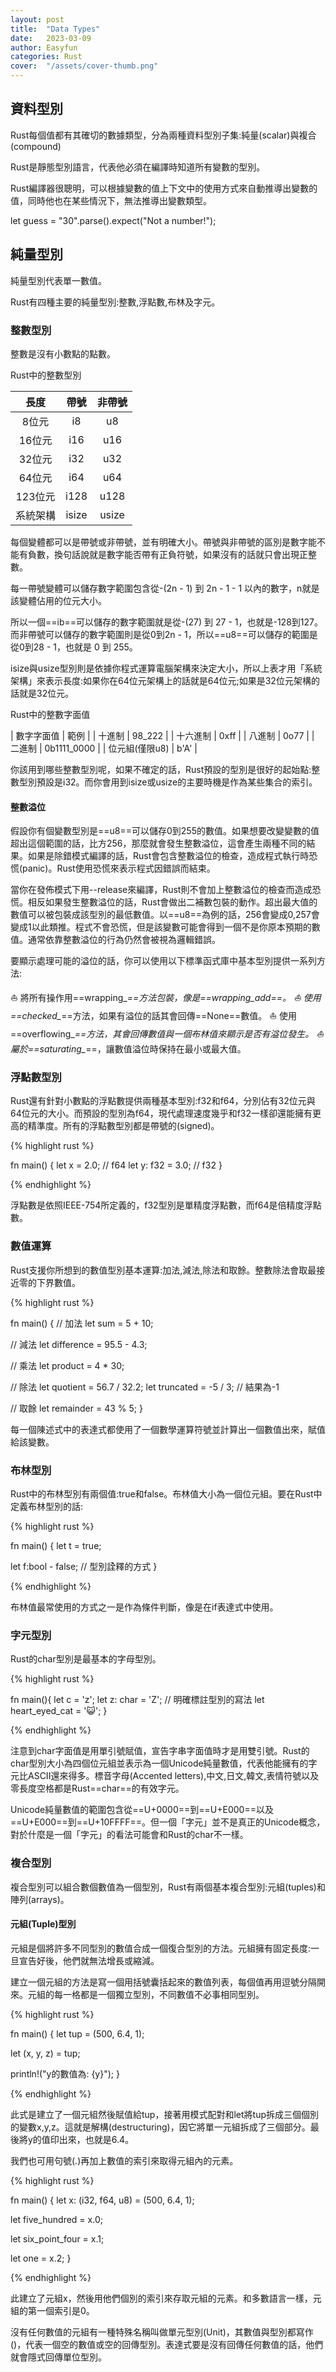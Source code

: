 ```yaml
---
layout: post
title:  "Data Types"
date:   2023-03-09
author: Easyfun
categories: Rust
cover:  "/assets/cover-thumb.png"
---
```




## 資料型別

Rust每個值都有其確切的數據類型，分為兩種資料型別子集:純量(scalar)與複合(compound)

Rust是靜態型別語言，代表他必須在編譯時知道所有變數的型別。

Rust編譯器很聰明，可以根據變數的值上下文中的使用方式來自動推導出變數的值，同時他也在某些情況下，無法推導出變數類型。

  let guess = "30".parse().expect("Not a number!");

## 純量型別

純量型別代表單一數值。

Rust有四種主要的純量型別:整數,浮點數,布林及字元。

### 整數型別

整數是沒有小數點的點數。

Rust中的整數型別


| 長度      | 帶號 |    非帶號     |
| :---:       |    :----:   |    :---:      |
| 8位元      | i8       | u8   |
| 16位元   | i16        | u16      |
| 32位元 | i32 | u32 |
| 64位元 | i64 | u64 |
| 123位元 | i128 | u128 |
| 系統架構 | isize | usize |

每個變體都可以是帶號或非帶號，並有明確大小。帶號與非帶號的區別是數字能不能有負數，換句話說就是數字能否帶有正負符號，如果沒有的話就只會出現正整數。

每一帶號變體可以儲存數字範圍包含從-(2n - 1) 到 2n - 1 - 1 以內的數字，n就是該變體佔用的位元大小。

所以一個==ib==可以儲存的數字範圍就是從-(27) 到 27 - 1，也就是-128到127。而非帶號可以儲存的數字範圍則是從0到2n - 1，所以==u8==可以儲存的範圍是從0到28 - 1，也就是 0 到 255。

isize與usize型別則是依據你程式運算電腦架構來決定大小，所以上表才用「系統架構」來表示長度:如果你在64位元架構上的話就是64位元;如果是32位元架構的話就是32位元。

Rust中的整數字面值

| 數字字面值 | 範例 |
| 十進制 | 98_222 |
| 十六進制 | 0xff |
| 八進制 | 0o77 |
| 二進制 | 0b1111_0000 |
| 位元組(僅限u8) | b'A' |

你該用到哪些整數型別呢，如果不確定的話，Rust預設的型別是很好的起始點:整數型別預設是i32。而你會用到isize或usize的主要時機是作為某些集合的索引。

#### 整數溢位

假設你有個變數型別是==u8==可以儲存0到255的數值。如果想要改變變數的值超出這個範圍的話，比方256，那麼就會發生整數溢位，這會產生兩種不同的結果。如果是除錯模式編譯的話，Rust會包含整數溢位的檢查，造成程式執行時恐慌(panic)。Rust使用恐慌來表示程式因錯誤而結束。

當你在發佈模式下用--release來編譯，Rust則不會加上整數溢位的檢查而造成恐慌。相反如果發生整數溢位的話，Rust會做出二補數包裝的動作。超出最大值的數值可以被包裝成該型別的最低數值。以==u8==為例的話，256會變成0,257會變成1以此類推。程式不會恐慌，但是該變數可能會得到一個不是你原本預期的數值。通常依靠整數溢位的行為仍然會被視為邏輯錯誤。

要顯示處理可能的溢位的話，你可以使用以下標準函式庫中基本型別提供一系列方法:

  ⛵ 將所有操作用==wrapping_*==方法包裝，像是==wrapping_add==。
  ⛵ 使用==checked_*==方法，如果有溢位的話其會回傳==None==數值。
  ⛵ 使用==overflowing_*==方法，其會回傳數值與一個布林值來顯示是否有溢位發生。
  ⛵ 屬於==saturating_*==，讓數值溢位時保持在最小或最大值。


### 浮點數型別

Rust還有針對小數點的浮點數提供兩種基本型別:f32和f64，分別佔有32位元與64位元的大小。而預設的型別為f64，現代處理速度幾乎和f32一樣卻還能擁有更高的精準度。所有的浮點數型別都是帶號的(signed)。

{% highlight rust %}

fn main() {
  let x = 2.0;  // f64
  let y: f32 = 3.0; // f32
}

{% endhighlight %}

浮點數是依照IEEE-754所定義的，f32型別是單精度浮點數，而f64是倍精度浮點數。

### 數值運算

Rust支援你所想到的數值型別基本運算:加法,減法,除法和取餘。整數除法會取最接近零的下界數值。

{% highlight rust %}

fn main() {
  // 加法
  let sum = 5 + 10;

  // 減法
  let difference = 95.5 - 4.3;

  // 乘法
  let product = 4 * 30;

  // 除法
  let quotient = 56.7 / 32.2;
  let truncated = -5 / 3;  // 結果為-1

  // 取餘
  let remainder = 43 % 5;
}

每一個陳述式中的表達式都使用了一個數學運算符號並計算出一個數值出來，賦值給該變數。

### 布林型別

Rust中的布林型別有兩個值:true和false。布林值大小為一個位元組。要在Rust中定義布林型別的話:

{% highlight rust %}

fn main() {
  let t = true;

  let f:bool - false; // 型別詮釋的方式
}

{% endhighlight %}

布林值最常使用的方式之一是作為條件判斷，像是在if表達式中使用。

### 字元型別

Rust的char型別是最基本的字母型別。

{% highlight rust %}

fn main(){
  let c = 'z';
  let z: char = 'Z'; // 明確標註型別的寫法
  let heart_eyed_cat = '😺';
}

{% endhighlight %}

注意到char字面值是用單引號賦值，宣告字串字面值時才是用雙引號。Rust的char型別大小為四個位元組並表示為一個Unicode純量數值，代表他能擁有的字元比ASCII還來得多。標音字母(Accented letters),中文,日文,韓文,表情符號以及零長度空格都是Rust==char==的有效字元。

Unicode純量數值的範圍包含從==U+0000==到==U+E000==以及==U+E000==到==U+10FFFF==。但一個「字元」並不是真正的Unicode概念，對於什麼是一個「字元」的看法可能會和Rust的char不一樣。

### 複合型別

複合型別可以組合數個數值為一個型別，Rust有兩個基本複合型別:元組(tuples)和陣列(arrays)。

#### 元組(Tuple)型別

元組是個將許多不同型別的數值合成一個復合型別的方法。元組擁有固定長度:一旦宣告好後，他們就無法增長或縮減。

建立一個元組的方法是寫一個用括號囊括起來的數值列表，每個值再用逗號分隔開來。元組的每一格都是一個獨立型別，不同數值不必事相同型別。

{% highlight rust %}

fn main() {
  let tup = (500, 6.4, 1);

  let (x, y, z) = tup;

  println!("y的數值為: {y}");
}

{% endhighlight %}

此式是建立了一個元組然後賦值給tup，接著用模式配對和let將tup拆成三個個別的變數x,y,z。這就是解構(destructuring)，因它將單一元組拆成了三個部分。最後將y的值印出來，也就是6.4。

我們也可用句號(.)再加上數值的索引來取得元組內的元素。

{% highlight rust %}

fn main() {
  let x: (i32, f64, u8) = (500, 6.4, 1);

  let five_hundred =  x.0;

  let six_point_four = x.1;

  let one = x.2;
}


{% endhighlight %}

此建立了元組x，然後用他們個別的索引來存取元組的元素。和多數語言一樣，元組的第一個索引是0。

沒有任何數值的元組有一種特殊名稱叫做單元型別(Unit)，其數值與型別都寫作()，代表一個空的數值或空的回傳型別。表達式要是沒有回傳任何數值的話，他們就會隱式回傳單位型別。



